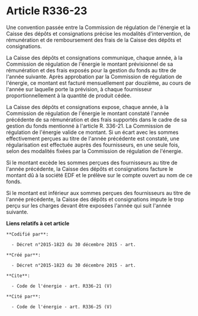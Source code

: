 # Article R336-23

Une convention passée entre la Commission de régulation de l'énergie et la Caisse des dépôts et consignations précise les
modalités d'intervention, de rémunération et de remboursement des frais de la Caisse des dépôts et consignations. 

La Caisse des dépôts et consignations communique, chaque année, à la Commission de régulation de l'énergie le montant
prévisionnel de sa rémunération et des frais exposés pour la gestion du fonds au titre de l'année suivante. Après approbation
par la Commission de régulation de l'énergie, ce montant est facturé mensuellement par douzième, au cours de l'année sur
laquelle porte la prévision, à chaque fournisseur proportionnellement à la quantité de produit cédée. 

La Caisse des dépôts et consignations expose, chaque année, à la Commission de régulation de l'énergie le montant constaté
l'année précédente de sa rémunération et des frais supportés dans le cadre de sa gestion du fonds mentionné à l'article R.
336-21. La Commission de régulation de l'énergie valide ce montant. Si un écart avec les sommes effectivement perçues au
titre de l'année précédente est constaté, une régularisation est effectuée auprès des fournisseurs, en une seule fois, selon
des modalités fixées par la Commission de régulation de l'énergie. 

Si le montant excède les sommes perçues des fournisseurs au titre de l'année précédente, la Caisse des dépôts et
consignations facture le montant dû à la société EDF et le prélève sur le compte ouvert au nom de ce fonds. 

Si le montant est inférieur aux sommes perçues des fournisseurs au titre de l'année précédente, la Caisse des dépôts et
consignations impute le trop perçu sur les charges devant être exposées l'année qui suit l'année suivante.

**Liens relatifs à cet article**

	**Codifié par**:

	  - Décret n°2015-1823 du 30 décembre 2015 - art.

	**Créé par**:

	  - Décret n°2015-1823 du 30 décembre 2015 - art.

	**Cite**:

	  - Code de l'énergie - art. R336-21 (V)

	**Cité par**:

	  - Code de l'énergie - art. R336-25 (V)
